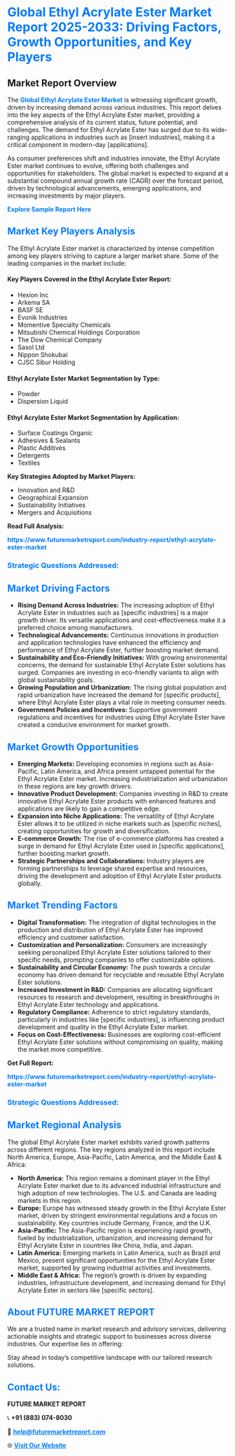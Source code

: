 <h1 style="color: #007BFF;">Global Ethyl Acrylate Ester Market Report 2025-2033: Driving Factors, Growth Opportunities, and Key Players</h1>

<section id="overview">
<h2>Market Report Overview</h2>
<p>The <a href="https://www.futuremarketreport.com/industry-report/ethyl-acrylate-ester-market" style="color: #007BFF; text-decoration: none;"><strong>Global Ethyl Acrylate Ester Market</strong></a> is witnessing significant growth, driven by increasing demand across various industries. This report delves into the key aspects of the Ethyl Acrylate Ester market, providing a comprehensive analysis of its current status, future potential, and challenges. The demand for Ethyl Acrylate Ester has surged due to its wide-ranging applications in industries such as [insert industries], making it a critical component in modern-day [applications].</p>
<p>As consumer preferences shift and industries innovate, the Ethyl Acrylate Ester market continues to evolve, offering both challenges and opportunities for stakeholders. The global market is expected to expand at a substantial compound annual growth rate (CAGR) over the forecast period, driven by technological advancements, emerging applications, and increasing investments by major players.</p>
</section>

<section id="overview">
<p><a href="https://www.futuremarketreport.com/request-sample/reportId=84192" style="color: #007BFF; text-decoration: none;"><strong>Explore Sample Report Here</strong></a></p>
</section>

<section id="key-players">
<h2 style="color: #007BFF;">Market Key Players Analysis</h2>
<p>The Ethyl Acrylate Ester market is characterized by intense competition among key players striving to capture a larger market share. Some of the leading companies in the market include:</p>
<h4>Key Players Covered in the Ethyl Acrylate Ester Report:</h4>
<ul><li>Hexion Inc</li><li>Arkema SA</li><li>BASF SE</li><li>Evonik Industries</li><li>Momentive Specialty Chemicals</li><li>Mitsubishi Chemical Holdings Corporation</li><li>The Dow Chemical Company</li><li>Sasol Ltd</li><li>Nippon Shokubai</li><li>CJSC Sibur Holding</li></ul>
<h4>Ethyl Acrylate Ester Market Segmentation by Type:</h4>
<ul><li>Powder</li><li>Dispersion Liquid</li></ul>

<h4>Ethyl Acrylate Ester Market Segmentation by Application:</h4>
<ul><li>Surface Coatings Organic</li><li>Adhesives &amp; Sealants</li><li>Plastic Additives</li><li>Detergents</li><li>Textiles</li></ul>
<p><strong>Key Strategies Adopted by Market Players:</strong></p>
<ul>
<li>Innovation and R&D</li>
<li>Geographical Expansion</li>
<li>Sustainability Initiatives</li>
<li>Mergers and Acquisitions</li>
</ul>
</section>

<section>
<p><strong>Read Full Analysis: </strong></p><a href="https://www.futuremarketreport.com/industry-report/ethyl-acrylate-ester-market" style="color: #007BFF; text-decoration: none;"><strong>https://www.futuremarketreport.com/industry-report/ethyl-acrylate-ester-market</strong></a>
<h3 style="color: #007BFF;">Strategic Questions Addressed:</h3>
</section>

<section id="driving-factors">
<h2 style="color: #007BFF;">Market Driving Factors</h2>
<ul>
<li><strong>Rising Demand Across Industries:</strong> The increasing adoption of Ethyl Acrylate Ester in industries such as [specific industries] is a major growth driver. Its versatile applications and cost-effectiveness make it a preferred choice among manufacturers.</li>
<li><strong>Technological Advancements:</strong> Continuous innovations in production and application technologies have enhanced the efficiency and performance of Ethyl Acrylate Ester, further boosting market demand.</li>
<li><strong>Sustainability and Eco-Friendly Initiatives:</strong> With growing environmental concerns, the demand for sustainable Ethyl Acrylate Ester solutions has surged. Companies are investing in eco-friendly variants to align with global sustainability goals.</li>
<li><strong>Growing Population and Urbanization:</strong> The rising global population and rapid urbanization have increased the demand for [specific products], where Ethyl Acrylate Ester plays a vital role in meeting consumer needs.</li>
<li><strong>Government Policies and Incentives:</strong> Supportive government regulations and incentives for industries using Ethyl Acrylate Ester have created a conducive environment for market growth.</li>
</ul>
</section>

<section id="growth-opportunities">
<h2 style="color: #007BFF;">Market Growth Opportunities</h2>
<ul>
<li><strong>Emerging Markets:</strong> Developing economies in regions such as Asia-Pacific, Latin America, and Africa present untapped potential for the Ethyl Acrylate Ester market. Increasing industrialization and urbanization in these regions are key growth drivers.</li>
<li><strong>Innovative Product Development:</strong> Companies investing in R&D to create innovative Ethyl Acrylate Ester products with enhanced features and applications are likely to gain a competitive edge.</li>
<li><strong>Expansion into Niche Applications:</strong> The versatility of Ethyl Acrylate Ester allows it to be utilized in niche markets such as [specific niches], creating opportunities for growth and diversification.</li>
<li><strong>E-commerce Growth:</strong> The rise of e-commerce platforms has created a surge in demand for Ethyl Acrylate Ester used in [specific applications], further boosting market growth.</li>
<li><strong>Strategic Partnerships and Collaborations:</strong> Industry players are forming partnerships to leverage shared expertise and resources, driving the development and adoption of Ethyl Acrylate Ester products globally.</li>
</ul>
</section>

<section id="trending-factors">
<h2 style="color: #007BFF;">Market Trending Factors</h2>
<ul>
<li><strong>Digital Transformation:</strong> The integration of digital technologies in the production and distribution of Ethyl Acrylate Ester has improved efficiency and customer satisfaction.</li>
<li><strong>Customization and Personalization:</strong> Consumers are increasingly seeking personalized Ethyl Acrylate Ester solutions tailored to their specific needs, prompting companies to offer customizable options.</li>
<li><strong>Sustainability and Circular Economy:</strong> The push towards a circular economy has driven demand for recyclable and reusable Ethyl Acrylate Ester solutions.</li>
<li><strong>Increased Investment in R&D:</strong> Companies are allocating significant resources to research and development, resulting in breakthroughs in Ethyl Acrylate Ester technology and applications.</li>
<li><strong>Regulatory Compliance:</strong> Adherence to strict regulatory standards, particularly in industries like [specific industries], is influencing product development and quality in the Ethyl Acrylate Ester market.</li>
<li><strong>Focus on Cost-Effectiveness:</strong> Businesses are exploring cost-efficient Ethyl Acrylate Ester solutions without compromising on quality, making the market more competitive.</li>
</ul>
</section>

<section>
<p><strong>Get Full Report: </strong></p><a href="https://www.futuremarketreport.com/industry-report/ethyl-acrylate-ester-market" style="color: #007BFF; text-decoration: none;"><strong>https://www.futuremarketreport.com/industry-report/ethyl-acrylate-ester-market</strong></a>
<h3 style="color: #007BFF;">Strategic Questions Addressed:</h3>
</section>


<section id="regional-analysis">
<h2 style="color: #007BFF;">Market Regional Analysis</h2>
<p>The global Ethyl Acrylate Ester market exhibits varied growth patterns across different regions. The key regions analyzed in this report include North America, Europe, Asia-Pacific, Latin America, and the Middle East & Africa:</p>
<ul>
<li><strong>North America:</strong> This region remains a dominant player in the Ethyl Acrylate Ester market due to its advanced industrial infrastructure and high adoption of new technologies. The U.S. and Canada are leading markets in this region.</li>
<li><strong>Europe:</strong> Europe has witnessed steady growth in the Ethyl Acrylate Ester market, driven by stringent environmental regulations and a focus on sustainability. Key countries include Germany, France, and the U.K.</li>
<li><strong>Asia-Pacific:</strong> The Asia-Pacific region is experiencing rapid growth, fueled by industrialization, urbanization, and increasing demand for Ethyl Acrylate Ester in countries like China, India, and Japan.</li>
<li><strong>Latin America:</strong> Emerging markets in Latin America, such as Brazil and Mexico, present significant opportunities for the Ethyl Acrylate Ester market, supported by growing industrial activities and investments.</li>
<li><strong>Middle East & Africa:</strong> The region’s growth is driven by expanding industries, infrastructure development, and increasing demand for Ethyl Acrylate Ester in sectors like [specific sectors].</li>
</ul>
</section>

<footer>
<h2 style="color: #007BFF;">About FUTURE MARKET REPORT</h2>
<p>We are a trusted name in market research and advisory services, delivering actionable insights and strategic support to businesses across diverse industries. Our expertise lies in offering:</p>

<p>Stay ahead in today’s competitive landscape with our tailored research solutions.</p>

<h2 style="color: #007BFF;">Contact Us:</h2>
<p><strong>FUTURE MARKET REPORT</strong></p>
<p>📞 <strong>+91 (883) 074-8030</strong></p>
<p>📧 <strong><a href="mailto:help@futuremarketreport.com" style="color: #007BFF;">help@futuremarketreport.com</a></strong></p>
<p>🌐 <strong><a href="https://www.futuremarketreport.com/" style="color: #007BFF;">Visit Our Website</a></strong></p>
</footer>